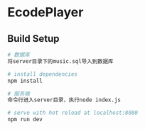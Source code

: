 # EcodePlayer


## Build Setup

``` bash
# 数据库
将server目录下的music.sql导入到数据库

# install dependencies
npm install

# 服务端
命令行进入server目录，执行node index.js

# serve with hot reload at localhost:8080
npm run dev
```
